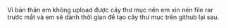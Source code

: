 Vì bản thân em không upload được cây thư mục nên em xin nén file rar trước mắt và em sẽ dành thời gian để tạo cây thư mục trên github lại sau.
